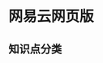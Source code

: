 <!--
 * @Descripttion : 
 * @version      : 
 * @Author       : tky
 * @Date         : 2020-09-01 17:15:34
 * @LastEditors  : tky
 * @LastEditTime : 2020-09-02 23:11:04
-->
# 网易云网页版

## 知识点分类 